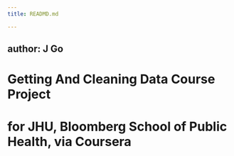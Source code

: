 ```yaml
---
title: READMD.md

---
```

author: J Go
---

# Getting And Cleaning Data Course Project 
# for JHU, Bloomberg School of Public Health, via Coursera

